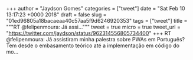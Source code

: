 
+++
author = "Jaydson Gomes"
categories = ["tweet"]
date = "Sat Feb 10 13:17:23 +0000 2018"
draft = false
slug = "01ed96805a18bacaeaa40c57aa5f9d6246920353"
tags = ["tweet"]
title = """RT @felipenmoura: Já assi..."""
tweet = true
micro = true
tweet_url = "https://twitter.com/jaydson/status/962314556805734400"
+++
RT @felipenmoura: Já assistiram minha palestra sobre PWAs em Português? Tem desde o embasamento teórico até a implementação em código do mo…
